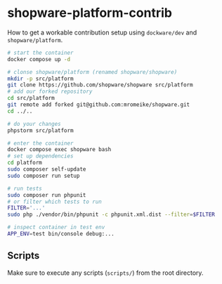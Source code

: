 # shopware-platform-contrib

How to get a workable contribution setup using `dockware/dev` and `shopware/platform`.

```bash
# start the container
docker compose up -d

# clonse shopware/platform (renamed shopware/shopware)
mkdir -p src/platform
git clone https://github.com/shopware/shopware src/platform
# add our forked repository
cd src/platform
git remote add forked git@github.com:mromeike/shopware.git
cd ../..

# do your changes
phpstorm src/platform

# enter the container
docker compose exec shopware bash
# set up dependencies
cd platform
sudo composer self-update
sudo composer run setup

# run tests
sudo composer run phpunit
# or filter which tests to run
FILTER='...'
sudo php ./vendor/bin/phpunit -c phpunit.xml.dist --filter=$FILTER

# inspect container in test env
APP_ENV=test bin/console debug:...
```

## Scripts

Make sure to execute any scripts (`scripts/`) from the root directory.
